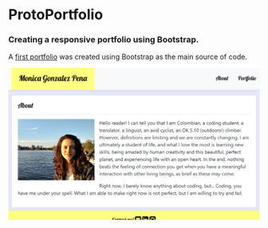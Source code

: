 # ProtoPortfolio
### Creating a responsive portfolio using Bootstrap.
A [first portfolio](https://tantatinta.github.io/ProtoPortfolio/) was created using Bootstrap as the main source of code.

![image of portfolio home](./assets/img/portImg.PNG)
